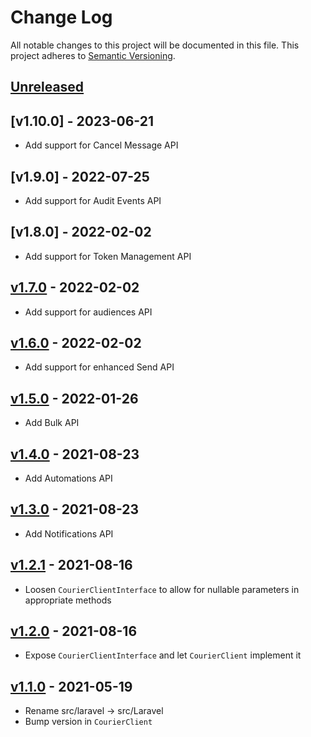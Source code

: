 # Change Log

All notable changes to this project will be documented in this file.
This project adheres to [Semantic Versioning](http://semver.org/).

## [Unreleased][unreleased]

## [v1.10.0] - 2023-06-21

- Add support for Cancel Message API

## [v1.9.0] - 2022-07-25

- Add support for Audit Events API

## [v1.8.0] - 2022-02-02

- Add support for Token Management API

## [v1.7.0] - 2022-02-02

- Add support for audiences API

## [v1.6.0] - 2022-02-02

- Add support for enhanced Send API

## [v1.5.0] - 2022-01-26

- Add Bulk API

## [v1.4.0] - 2021-08-23

- Add Automations API

## [v1.3.0] - 2021-08-23

- Add Notifications API

## [v1.2.1] - 2021-08-16

- Loosen `CourierClientInterface` to allow for nullable parameters in
  appropriate methods

## [v1.2.0] - 2021-08-16

- Expose `CourierClientInterface` and let `CourierClient` implement it

## [v1.1.0] - 2021-05-19

- Rename src/laravel -> src/Laravel
- Bump version in `CourierClient`

[unreleased]: https://github.com/trycourier/courier-php/compare/v1.7.0...HEAD
[v1.7.0]: https://github.com/trycourier/courier-php/compare/v1.6.0...v1.7.0
[v1.6.0]: https://github.com/trycourier/courier-php/compare/v1.5.0...v1.6.0
[v1.5.0]: https://github.com/trycourier/courier-php/compare/v1.4.0...v1.5.0
[v1.4.0]: https://github.com/trycourier/courier-php/compare/v1.3.0...v1.4.0
[v1.3.0]: https://github.com/trycourier/courier-php/compare/v1.2.1...v1.3.0
[v1.2.1]: https://github.com/trycourier/courier-php/compare/v1.2.0...v1.2.1
[v1.2.0]: https://github.com/trycourier/courier-php/compare/v1.1.0...v1.2.0
[v1.1.0]: https://github.com/trycourier/courier-php/compare/v1.0.0...v1.1.0
